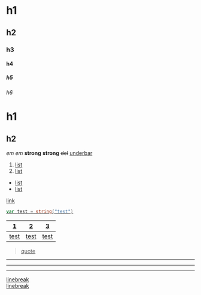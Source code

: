 # h1
## h2 
### h3
#### h4
##### h5
###### h6

h1
=====
h2
-----

*em*    _em_
**strong**  __strong__
~~del~~
<u>underbar<u>

1. list
2. list

- list
- list

[link](https://google.com/)

``` go
var test = string("test")
```

|1|2|3|
|---|:---:|---|
|test|test|test|

>quote

---
***
___

linebreak  
linebreak
